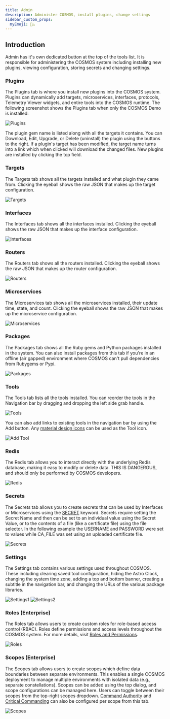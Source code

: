 ```yaml
---
title: Admin
description: Administer COSMOS, install plugins, change settings
sidebar_custom_props:
  myEmoji: 🧑‍⚖️
---
```


## Introduction

Admin has it's own dedicated button at the top of the tools list. It is responsible for administering the COSMOS system including installing new plugins, viewing configuration, storing secrets and changing settings.

### Plugins

The Plugins tab is where you install new plugins into the COSMOS system. Plugins can dynamically add targets, microservices, interfaces, protocols, Telemetry Viewer widgets, and entire tools into the COSMOS runtime. The following screenshot shows the Plugins tab when only the COSMOS Demo is installed:

![Plugins](/img/admin/plugins.png)

The plugin gem name is listed along with all the targets it contains. You can Download, Edit, Upgrade, or Delete (uninstall) the plugin using the buttons to the right. If a plugin's target has been modified, the target name turns into a link which when clicked will download the changed files. New plugins are installed by clicking the top field.

### Targets

The Targets tab shows all the targets installed and what plugin they came from. Clicking the eyeball shows the raw JSON that makes up the target configuration.

![Targets](/img/admin/targets.png)

### Interfaces

The Interfaces tab shows all the interfaces installed. Clicking the eyeball shows the raw JSON that makes up the interface configuration.

![Interfaces](/img/admin/interfaces.png)

### Routers

The Routers tab shows all the routers installed. Clicking the eyeball shows the raw JSON that makes up the router configuration.

![Routers](/img/admin/routers.png)

### Microservices

The Microservices tab shows all the microservices installed, their update time, state, and count. Clicking the eyeball shows the raw JSON that makes up the microservice configuration.

![Microservices](/img/admin/microservices.png)

### Packages

The Packages tab shows all the Ruby gems and Python packages installed in the system. You can also install packages from this tab if you're in an offline (air gapped) environment where COSMOS can't pull dependencies from Rubygems or Pypi.

![Packages](/img/admin/packages.png)

### Tools

The Tools tab lists all the tools installed. You can reorder the tools in the Navigation bar by dragging and dropping the left side grab handle.

![Tools](/img/admin/tools.png)

You can also add links to existing tools in the navigation bar by using the Add button. Any [material design icons](https://pictogrammers.com/library/mdi/) can be used as the Tool icon.

![Add Tool](/img/admin/add_tool.png)

### Redis

The Redis tab allows you to interact directly with the underlying Redis database, making it easy to modify or delete data. THIS IS DANGEROUS, and should only be performed by COSMOS developers.

![Redis](/img/admin/redis.png)

### Secrets

The Secrets tab allows you to create secrets that can be used by Interfaces or Microservices using the [SECRET](../configuration/plugins#secret) keyword. Secrets require setting the Secret Name and then can be set to an individual value using the Secret Value, or to the contents of a file \(like a certificate file\) using the file selector. In the following example the USERNAME and PASSWORD were set to values while CA_FILE was set using an uploaded certificate file.

![Secrets](/img/admin/secrets.png)

### Settings

The Settings tab contains various settings used throughout COSMOS. These including clearing saved tool configuration, hiding the Astro Clock, changing the system time zone, adding a top and bottom banner, creating a subtitle in the navigation bar, and changing the URLs of the various package libraries.

![Settings1](/img/admin/settings1.png)
![Settings2](/img/admin/settings2.png)

### Roles (Enterprise)

The Roles tab allows users to create custom roles for role-based access control (RBAC). Roles define permissions and access levels throughout the COSMOS system. For more details, visit [Roles and Permissions](../guides/roles-permissions.md).

![Roles](/img/admin/roles.png)

### Scopes (Enterprise)

The Scopes tab allows users to create scopes which define data boundaries between separate environments. This enables a single COSMOS deployment to manage multiple environments with isolated data (e.g., separate constellations). Scopes can be added using the top dialog, and scope configurations can be managed here. Users can toggle between their scopes from the top-right scopes dropdown. [Command Authority](../configuration/command.md#command-authority-enterprise) and [Critical Commanding](../configuration/command.md#critical-commanding-enterprise) can also be configured per scope from this tab.

![Scopes](/img/admin/scopes.png)
